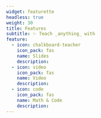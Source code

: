```yaml
---
widget: featurette
headless: true
weight: 30
title: Features
subtitle: ✨ Teach _anything_ with
feature:
  - icon: chalkboard-teacher
    icon_pack: fas
    name: Slides
    description: 
  - icon: video
    icon_pack: fas
    name: Video
    description: 
  - icon: code
    icon_pack: fas
    name: Math & Code
    description: 
---
```

